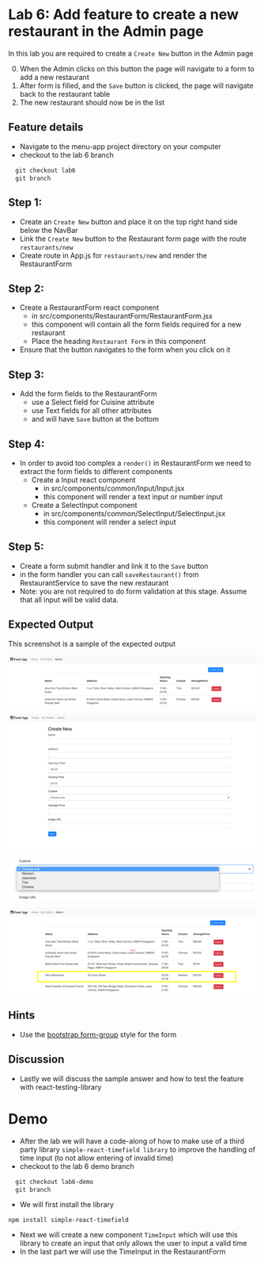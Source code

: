 # Lab 6: Add feature to create a new restaurant in the Admin page

In this lab you are required to create a `Create New` button in the Admin page

0. When the Admin clicks on this button the page will navigate to a form to add a new restaurant
1. After form is filled, and the `Save` button is clicked, the page will navigate back to the restaurant table
1. The new restaurant should now be in the list

## Feature details

- Navigate to the menu-app project directory on your computer
- checkout to the lab 6 branch

```
  git checkout lab6
  git branch
```

## Step 1:
- Create an `Create New` button and place it on the top right hand side below the NavBar
- Link the `Create New` button to the Restaurant form page with the route `restaurants/new`
- Create route in App.js for `restaurants/new` and render the RestaurantForm

## Step 2:
- Create a RestaurantForm react component
  - in src/components/RestaurantForm/RestaurantForm.jsx
  - this component will contain all the form fields required for a new restaurant
  - Place the heading `Restaurant Form` in this component
- Ensure that the button navigates to the form when you click on it

## Step 3:
- Add the form fields to the RestaurantForm
  - use a Select field for Cuisine attribute
  - use Text fields for all other attributes
  - and will have `Save` button at the bottom

## Step 4:
- In order to avoid too complex a `render()` in RestaurantForm we need to extract the form fields to different components
  - Create a Input react component
    - in src/components/common/Input/Input.jsx
    - this component will render a text input or number input
  - Create a SelectInput component
    - in src/components/common/SelectInput/SelectInput.jsx
    - this component will render a select input

## Step 5:
- Create a form submit handler and link it to the `Save` button
- in the form handler you can call `saveRestaurant()` from RestaurantService to save the new restaurant
- Note: you are not required to do form validation at this stage. Assume that all input will be valid data.

## Expected Output

This screenshot is a sample of the expected output

![Create New restaurant button on the Admin page](../../../.gitbook/assets/front-end-web-development/react/menu-app-labs/lab6-output-1.png)

![Create new restaurant form](../../../.gitbook/assets/front-end-web-development/react/menu-app-labs/lab6-output-2.png)

![Options in the cuisine select field](../../../.gitbook/assets/front-end-web-development/react/menu-app-labs/lab6-output-3.png)

![Restaurant table now contains the newly created restaurant](../../../.gitbook/assets/front-end-web-development/react/menu-app-labs/lab6-output-4.png)

## Hints

- Use the [bootstrap form-group](https://getbootstrap.com/docs/4.1/components/forms/#overview) style for the form

## Discussion

- Lastly we will discuss the sample answer and how to test the feature with react-testing-library

# Demo
- After the lab we will have a code-along of how to make use of a third party library `simple-react-timefield library` to improve the handling of time input (to not allow entering of invalid time) 
- checkout to the lab 6 demo branch

```
  git checkout lab6-demo
  git branch
```
- We will first install the library 
```
npm install simple-react-timefield
```
- Next we will create a new component `TimeInput` which will use this library to create an input that only allows the user to input a valid time
- In the last part we will use the TimeInput in the RestaurantForm

